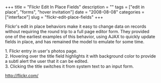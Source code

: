 +++
title = "Flickr Edit In Place Fields"
description = ""
tags = ["edit in place", "forms", "hover invitation"]
date = "2008-08-08"
categories = ["interface"]
slug = "flickr-edit-place-fields"
+++


<p>Flickr's edit in place behaviors make it easy to change data on records without requiring the round trip to a full page editor form. They provided one of the earliest examples of this behavior, using AJAX to quickly update fields in place, and has remained the model to emulate for some time.</p>
<div id="screens-full" class="clear"><div class="caption">1. Flickr entry in user's photos page.</div><div class="fullimg clear"><a href="/media/interface/flickr-editinplace-1.png" class="group" rel="group" title="1. Flickr entry in user's photos page."><img src="/media/interface/flickr-editinplace-1.png" alt="" class="img-responsive"></a></div></div><div id="screens-full" class="clear"><div class="caption">2. Hovering over the title field highlights it with background color to provide a subtl alert the user that it can be edited.</div><div class="fullimg clear"><a href="/media/interface/flickr-editinplace-2.png" class="group" rel="group" title="2. Hovering over the title field highlights it with background color to provide a subtl alert the us..."><img src="/media/interface/flickr-editinplace-2.png" alt="" class="img-responsive"></a></div></div><div id="screens-full" class="clear"><div class="caption">3. Clicking the title switches it from system text to an input form.</div><div class="fullimg clear"><a href="/media/interface/flickr-editinplace-3.png" class="group" rel="group" title="3. Clicking the title switches it from system text to an input form."><img src="/media/interface/flickr-editinplace-3.png" alt="" class="img-responsive"></a></div></div>        
<p><a href="http://flickr.com/">http://flickr.com/</a></p>


